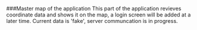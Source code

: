 ###Master map of the application
This part of the application revieves coordinate data and shows it on the map, a login screen will be added at a later time.
Current data is 'fake', server communcation is in progress.
